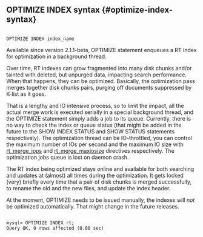 ## OPTIMIZE INDEX syntax {#optimize-index-syntax}

```

OPTIMIZE INDEX index_name

```

Available since version 2.1.1-beta, OPTIMIZE statement enqueues a RT index for optimization in a background thread.

Over time, RT indexes can grow fragmented into many disk chunks and/or tainted with deleted, but unpurged data, impacting search performance. When that happens, they can be optimized. Basically, the optimization pass merges together disk chunks pairs, purging off documents suppressed by K-list as it goes.

That is a lengthy and IO intensive process, so to limit the impact, all the actual merge work is executed serially in a special background thread, and the OPTIMIZE statement simply adds a job to its queue. Currently, there is no way to check the index or queue status (that might be added in the future to the SHOW INDEX STATUS and SHOW STATUS statements respectively). The optimization thread can be IO-throttled, you can control the maximum number of IOs per second and the maximum IO size with [rt_merge_iops](../searchd_program_configuration_options/rtmerge_iops.md) and [rt_merge_maxiosize](../searchd_program_configuration_options/rtmerge_maxiosize.md) directives respectively. The optimization jobs queue is lost on daemon crash.

The RT index being optimized stays online and available for both searching and updates at (almost) all times during the optimization. It gets locked (very) briefly every time that a pair of disk chunks is merged successfully, to rename the old and the new files, and update the index header.

At the moment, OPTIMIZE needs to be issued manually, the indexes will _not_ be optimized automatically. That might change in the future releases.

```

mysql> OPTIMIZE INDEX rt;
Query OK, 0 rows affected (0.00 sec)

```